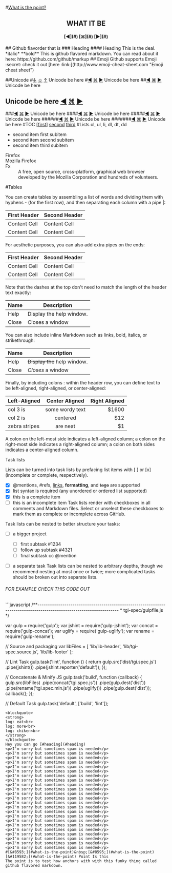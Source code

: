 #[What is the point?](#-point-is-this)
<div align="center"><H2>WHAT IT BE</H2></div>
<div align="center"><H4>
[&#9664;](#)&nbsp;[&#8984;](#)&nbsp;[&#9654;](#)
</H4></div>
## Github flavorder that is
### Heading
#### Heading
This is the deal.  *italic* **bold** This is github flavored markdown.  You can read about it here: https://github.com/github/markup
## Emoji
Github supports Emoji :secret:
check it out 
[here :link:](http://www.emoji-cheat-sheet.com "Emoji cheat sheet")

##Unicode
#[&#8595;](#)&nbsp;[&#9786;](#)&nbsp;[&#8593;](#) Unicode be here
#[&#9664;](#)&nbsp;[&#8984;](#)&nbsp;[&#9654;](#) Unicode be here
##[&#9664;](#)&nbsp;[&#8984;](#)&nbsp;[&#9654;](#) Unicode be here
## Unicode be here [&#9664;](#)&nbsp;[&#8984;](#)&nbsp;[&#9654;](#)
###[&#9664;](#)&nbsp;[&#8984;](#)&nbsp;[&#9654;](#) Unicode be here
####[&#9664;](#)&nbsp;[&#8984;](#)&nbsp;[&#9654;](#) Unicode be here
#####[&#9664;](#)&nbsp;[&#8984;](#)&nbsp;[&#9654;](#) Unicode be here
######[&#9664;](#)&nbsp;[&#8984;](#)&nbsp;[&#9654;](#) Unicode be here
#######[&#9664;](#)&nbsp;[&#8984;](#)&nbsp;[&#9654;](#) Unicode be here
#TOC
[[first](#)]
[second](#)
[third](#)
#Lists
ol, ul, li, dl, dt, dd
<ul></ul>
<ul>
  <li>second item first subitem</li>
  <li>second item second subitem</li>
  <li>second item third subitem</li>
</ul>
<dl>
  <dt>Firefox</dt>
  <dt>Mozilla Firefox</dt>
  <dt>Fx</dt>
  <dd>A free, open source, cross-platform, graphical web browser
      developed by the Mozilla Corporation and hundreds of volunteers.</dd>

  <!-- other terms and definitions -->
</dl>
#Tables

You can create tables by assembling a list of words and dividing them with hyphens - (for the first row), and then separating each column with a pipe |:

First Header  | Second Header
------------- | -------------
Content Cell  | Content Cell
Content Cell  | Content Cell
For aesthetic purposes, you can also add extra pipes on the ends:

| First Header  | Second Header |
| ------------- | ------------- |
| Content Cell  | Content Cell  |
| Content Cell  | Content Cell  |

Note that the dashes at the top don't need to match the length of the header text exactly:

| Name | Description          |
| ------------- | ----------- |
| Help      | Display the help window.|
| Close     | Closes a window     |

You can also include inline Markdown such as links, bold, italics, or strikethrough:

| Name | Description          |
| ------------- | ----------- |
| Help      | ~~Display the~~ help window.|
| Close     | _Closes_ a window     |

Finally, by including colons : within the header row, you can define text to be left-aligned, right-aligned, or center-aligned:

| Left-Aligned  | Center Aligned  | Right Aligned |
| :------------ |:---------------:| -----:|
| col 3 is      | some wordy text | $1600 |
| col 2 is      | centered        |   $12 |
| zebra stripes | are neat        |    $1 |

A colon on the left-most side indicates a left-aligned column; a colon on the right-most side indicates a right-aligned column; a colon on both sides indicates a center-aligned column.

Task lists

Lists can be turned into task lists by prefacing list items with [ ] or [x] (incomplete or complete, respectively).

- [x] @mentions, #refs, [links](), **formatting**, and <del>tags</del> are supported
- [x] list syntax is required (any unordered or ordered list supported)
- [x] this is a complete item
- [ ] this is an incomplete item
Task lists render with checkboxes in all comments and Markdown files. Select or unselect these checkboxes to mark them as complete or incomplete across GitHub.

Task lists can be nested to better structure your tasks:

- [ ] a bigger project
  - [ ] first subtask #1234
  - [ ] follow up subtask #4321
  - [ ] final subtask cc @mention
- [ ] a separate task
Task lists can be nested to arbitrary depths, though we recommend nesting at most once or twice; more complicated tasks should be broken out into separate lists.



<h6>FOR EXAMPLE CHECK THIS CODE OUT</h6>
```javascript
/**---------------------------------------------------------------------------------------------------------------------
 * tgi-spec/gulpfile.js
 */

var gulp = require('gulp');
var jshint = require('gulp-jshint');
var concat = require('gulp-concat');
var uglify = require('gulp-uglify');
var rename = require('gulp-rename');

// Source and packaging
var libFiles = [
  'lib/lib-header',
  'lib/tgi-spec.source.js',
  'lib/lib-footer'
];

// Lint Task
gulp.task('lint', function () {
  return gulp.src('dist/tgi.spec.js')
    .pipe(jshint())
    .pipe(jshint.reporter('default'));
});

// Concatenate & Minify JS
gulp.task('build', function (callback) {
  gulp.src(libFiles)
    .pipe(concat('tgi.spec.js'))
    .pipe(gulp.dest('dist'))
    .pipe(rename('tgi.spec.min.js'))
    .pipe(uglify())
    .pipe(gulp.dest('dist'));
  callback();
});

// Default Task
gulp.task('default', ['build', 'lint']);
```
<blockquote>
<strong>
log: eat<br>
log: more<br>
log: chiken<br>
</strong>
</blockquote>
Hey you can go [#heading](#heading)
<p>I'm sorry but sometimes spam is needed</p>
<p>I'm sorry but sometimes spam is needed</p>
<p>I'm sorry but sometimes spam is needed</p>
<p>I'm sorry but sometimes spam is needed</p>
<p>I'm sorry but sometimes spam is needed</p>
<p>I'm sorry but sometimes spam is needed</p>
<p>I'm sorry but sometimes spam is needed</p>
<p>I'm sorry but sometimes spam is needed</p>
<p>I'm sorry but sometimes spam is needed</p>
<p>I'm sorry but sometimes spam is needed</p>
<p>I'm sorry but sometimes spam is needed</p>
<p>I'm sorry but sometimes spam is needed</p>
<p>I'm sorry but sometimes spam is needed</p>
<p>I'm sorry but sometimes spam is needed</p>
<p>I'm sorry but sometimes spam is needed</p>
<p>I'm sorry but sometimes spam is needed</p>
<p>I'm sorry but sometimes spam is needed</p>
<p>I'm sorry but sometimes spam is needed</p>
<p>I'm sorry but sometimes spam is needed</p>
<p>I'm sorry but sometimes spam is needed</p>
<p>I'm sorry but sometimes spam is needed</p>
<p>I'm sorry but sometimes spam is needed</p>
<p>I'm sorry but sometimes spam is needed</p>
#[&#8593;](#what-is-the-point)&nbsp;[&#8595;](#what-is-the-point)[&#119582;](#what-is-the-point) Point Is this
The point is to test how anchors with with this funky thing called github flavored markdown.
